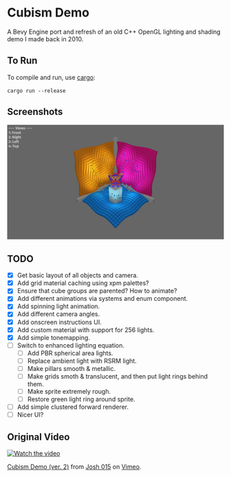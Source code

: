# Cubism Demo
A Bevy Engine port and refresh of an old C++ OpenGL lighting and shading demo I made back in 2010.

## To Run

To compile and run, use [cargo](https://www.rust-lang.org/learn/get-started):

```
cargo run --release
```

## Screenshots

![Cubism Demo](./screenshot.png)

## TODO
- [x] Get basic layout of all objects and camera.
- [x] Add grid material caching using xpm palettes?
- [x] Ensure that cube groups are parented? How to animate?
- [x] Add different animations via systems and enum component.
- [x] Add spinning light animation.
- [x] Add different camera angles.
- [x] Add onscreen instructions UI.
- [x] Add custom material with support for 256 lights.
- [x] Add simple tonemapping.
- [ ] Switch to enhanced lighting equation.
  - [ ] Add PBR spherical area lights.
  - [ ] Replace ambient light with RSRM light.
  - [ ] Make pillars smooth & metallic.
  - [ ] Make grids smoth & translucent, and then put light rings behind them.
  - [ ] Make sprite extremely rough.
  - [ ] Restore green light ring around sprite.
- [ ] Add simple clustered forward renderer.
- [ ] Nicer UI?

## Original Video
[![Watch the video](https://i.vimeocdn.com/video/93015207_472x266.jpg)](https://vimeo.com/15442169)
<p><a href="https://vimeo.com/15442169">Cubism Demo (ver. 2)</a> from <a href="https://vimeo.com/user2176585">Josh 015</a> on <a href="https://vimeo.com">Vimeo</a>.</p>
